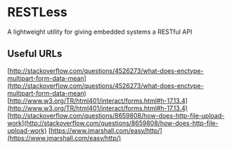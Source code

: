 # RESTLess

A lightweight utility for giving embedded systems a RESTful API

## Useful URLs

[http://stackoverflow.com/questions/4526273/what-does-enctype-multipart-form-data-mean](http://stackoverflow.com/questions/4526273/what-does-enctype-multipart-form-data-mean)
[http://www.w3.org/TR/html401/interact/forms.html#h-17.13.4](http://www.w3.org/TR/html401/interact/forms.html#h-17.13.4)
[http://stackoverflow.com/questions/8659808/how-does-http-file-upload-work](http://stackoverflow.com/questions/8659808/how-does-http-file-upload-work)
[https://www.jmarshall.com/easy/http/](https://www.jmarshall.com/easy/http/)
